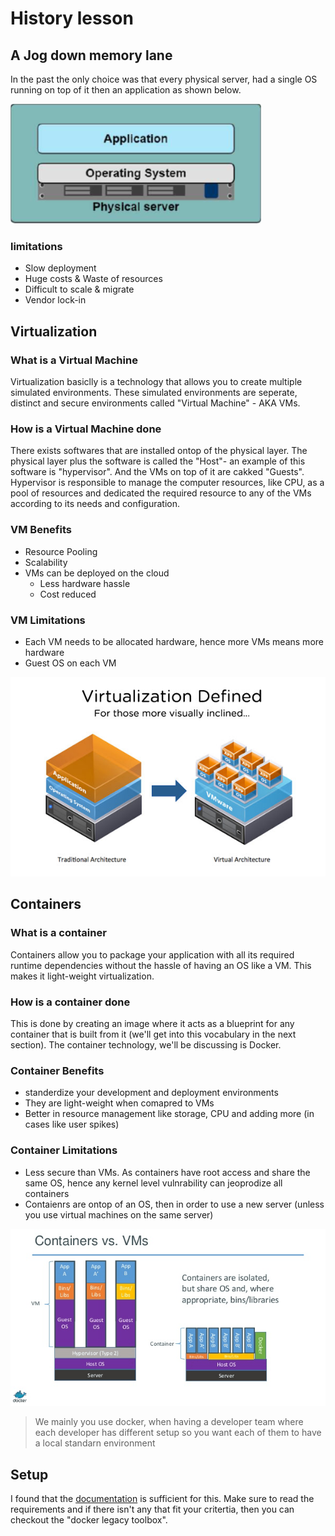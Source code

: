 # History lesson

## A Jog down memory lane

In the past the only choice was that every physical server, had a single OS running on top of it then an application as shown below.

![Past design](./assets/beforeVirtual.png)

### limitations

* Slow deployment
* Huge costs & Waste of resources
* Difficult to scale & migrate
* Vendor lock-in

## Virtualization

### What is a Virtual Machine

Virtualization basiclly is a technology that allows you to create multiple simulated environments. These simulated environments are seperate, distinct and secure environments called "Virtual Machine" - AKA VMs.

### How is a Virtual Machine done

There exists softwares that are installed ontop of the physical layer. The physical layer plus the software is called the "Host"- an example of this software is "hypervisor". And the VMs on top of it are cakked "Guests". Hypervisor is responsible to manage the computer resources, like CPU, as a pool of resources and dedicated the required resource to any of the VMs according to its needs and configuration.

### VM Benefits

* Resource Pooling
* Scalability
* VMs can be deployed on the cloud
  * Less hardware hassle
  * Cost reduced

### VM Limitations

* Each VM needs to be allocated hardware, hence more VMs means more hardware
* Guest OS on each VM

![afterVirtual](./assets/virtualization.jpg)

## Containers

### What is a container

Containers allow you to package your application with all its required runtime dependencies without the hassle of having an OS like a VM. This makes it light-weight virtualization.

### How is a container done

This is done by creating an image where it acts as a blueprint for any container that is built from it (we'll get into this vocabulary in the next section). The container technology, we'll be discussing is Docker.

### Container Benefits

* standerdize your development and deployment environments
* They are light-weight when comapred to VMs
* Better in resource management like storage, CPU and adding more (in cases like user spikes)

### Container Limitations

* Less secure than VMs. As containers have root access and share the same OS, hence any kernel level vulnrability can jeoprodize all containers
* Contaienrs are ontop of an OS, then in order to use a new server (unless you use virtual machines on the same server)

![ContaienrVSvm](./assets/containerVSvm.png)

> We mainly you use docker, when having a developer team where each developer has different setup so you want each of them to have a local standarn environment

## Setup

I found that the [documentation](https://docs.docker.com/install/#desktop) is sufficient for this. Make sure to read the requirements and if there isn't any that fit your critertia, then you can checkout the "docker legacy toolbox".